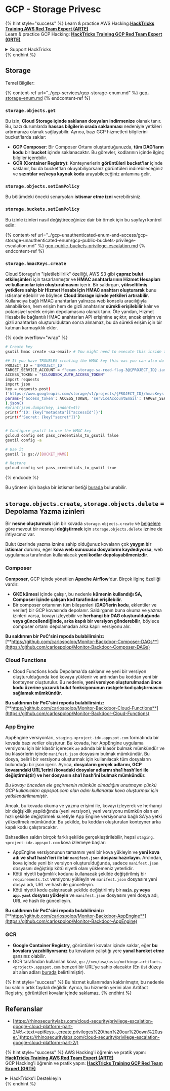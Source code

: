 # GCP - Storage Privesc

{% hint style="success" %}
Learn & practice AWS Hacking:<img src="../../../.gitbook/assets/image (1) (1).png" alt="" data-size="line">[**HackTricks Training AWS Red Team Expert (ARTE)**](https://training.hacktricks.xyz/courses/arte)<img src="../../../.gitbook/assets/image (1) (1).png" alt="" data-size="line">\
Learn & practice GCP Hacking: <img src="../../../.gitbook/assets/image (2).png" alt="" data-size="line">[**HackTricks Training GCP Red Team Expert (GRTE)**<img src="../../../.gitbook/assets/image (2).png" alt="" data-size="line">](https://training.hacktricks.xyz/courses/grte)

<details>

<summary>Support HackTricks</summary>

* Check the [**subscription plans**](https://github.com/sponsors/carlospolop)!
* **Join the** 💬 [**Discord group**](https://discord.gg/hRep4RUj7f) or the [**telegram group**](https://t.me/peass) or **follow** us on **Twitter** 🐦 [**@hacktricks\_live**](https://twitter.com/hacktricks\_live)**.**
* **Share hacking tricks by submitting PRs to the** [**HackTricks**](https://github.com/carlospolop/hacktricks) and [**HackTricks Cloud**](https://github.com/carlospolop/hacktricks-cloud) github repos.

</details>
{% endhint %}

## Storage

Temel Bilgiler:

{% content-ref url="../gcp-services/gcp-storage-enum.md" %}
[gcp-storage-enum.md](../gcp-services/gcp-storage-enum.md)
{% endcontent-ref %}

### `storage.objects.get`

Bu izin, **Cloud Storage içinde saklanan dosyaları indirmenize** olanak tanır. Bu, bazı durumlarda **hassas bilgilerin orada saklanması** nedeniyle yetkileri artırmanıza olanak sağlayabilir. Ayrıca, bazı GCP hizmetleri bilgilerini bucket'larda saklar:

* **GCP Composer**: Bir Composer Ortamı oluşturduğunuzda, **tüm DAG'ların kodu** bir **bucket** içinde saklanacaktır. Bu görevler, kodlarının içinde ilginç bilgiler içerebilir.
* **GCR (Container Registry)**: Konteynerlerin **görüntüleri** **bucket'lar** içinde saklanır, bu da bucket'ları okuyabiliyorsanız görüntüleri indirebileceğiniz ve **sızıntılar ve/veya kaynak kodu** arayabileceğiniz anlamına gelir.

### `storage.objects.setIamPolicy`

Bu bölümdeki önceki senaryoları **istismar etme izni** verebilirsiniz.

### **`storage.buckets.setIamPolicy`**

Bu izinle izinleri nasıl değiştireceğinize dair bir örnek için bu sayfayı kontrol edin:

{% content-ref url="../gcp-unauthenticated-enum-and-access/gcp-storage-unauthenticated-enum/gcp-public-buckets-privilege-escalation.md" %}
[gcp-public-buckets-privilege-escalation.md](../gcp-unauthenticated-enum-and-access/gcp-storage-unauthenticated-enum/gcp-public-buckets-privilege-escalation.md)
{% endcontent-ref %}

### `storage.hmacKeys.create`

Cloud Storage'ın "işletilebilirlik" özelliği, AWS S3 gibi **çapraz bulut etkileşimleri** için tasarlanmıştır ve **HMAC anahtarlarının Hizmet Hesapları ve kullanıcılar için oluşturulmasını** içerir. Bir saldırgan, **yükseltilmiş yetkilere sahip bir Hizmet Hesabı için HMAC anahtarı oluşturarak** bunu istismar edebilir ve böylece **Cloud Storage içinde yetkileri artırabilir**. Kullanıcıya bağlı HMAC anahtarları yalnızca web konsolu aracılığıyla alınabilirken, hem erişim hem de gizli anahtarlar **sürekli erişilebilir** kalır ve potansiyel yedek erişim depolamasına olanak tanır. Öte yandan, Hizmet Hesabı ile bağlantılı HMAC anahtarları API erişimine açıktır, ancak erişim ve gizli anahtarları oluşturulduktan sonra alınamaz, bu da sürekli erişim için bir katman karmaşıklık ekler.

{% code overflow="wrap" %}
```bash
# Create key
gsutil hmac create <sa-email> # You might need to execute this inside a VM instance

## If you have TROUBLES creating the HMAC key this was you can also do it contacting the API directly:
PROJECT_ID = '$PROJECT_ID'
TARGET_SERVICE_ACCOUNT = f"exam-storage-sa-read-flag-3@{PROJECT_ID}.iam.gserviceaccount.com"
ACCESS_TOKEN = "$CLOUDSDK_AUTH_ACCESS_TOKEN"
import requests
import json
key = requests.post(
f'https://www.googleapis.com/storage/v1/projects/{PROJECT_ID}/hmacKeys',
params={'access_token': ACCESS_TOKEN, 'serviceAccountEmail': TARGET_SERVICE_ACCOUNT}
).json()
#print(json.dumps(key, indent=4))
print(f'ID: {key["metadata"]["accessId"]}')
print(f'Secret: {key["secret"]}')


# Configure gsutil to use the HMAC key
gcloud config set pass_credentials_to_gsutil false
gsutil config -a

# Use it
gsutil ls gs://[BUCKET_NAME]

# Restore
gcloud config set pass_credentials_to_gsutil true
```
{% endcode %}

Bu yöntem için başka bir istismar betiği [burada](https://github.com/RhinoSecurityLabs/GCP-IAM-Privilege-Escalation/blob/master/ExploitScripts/storage.hmacKeys.create.py) bulunabilir.

## `storage.objects.create`, `storage.objects.delete` = Depolama Yazma izinleri

Bir **nesne oluşturmak** için bir kovada `storage.objects.create` ve [belgelere](https://cloud.google.com/storage/docs/access-control/iam-permissions#object\_permissions) göre mevcut bir nesneyi **değiştirmek** için `storage.objects.delete` iznine de ihtiyacınız var.

Bulut üzerinde yazma iznine sahip olduğunuz kovaların çok **yaygın bir istismar** durumu, eğer **kova web sunucusu dosyalarını kaydediyorsa**, web uygulaması tarafından kullanılacak **yeni kodlar depolayabilmenizdir**.

### Composer

**Composer**, GCP içinde yönetilen **Apache Airflow**'dur. Birçok ilginç özelliği vardır:

* **GKE kümesi** içinde çalışır, bu nedenle **kümenin kullandığı SA, Composer içinde çalışan kod tarafından erişilebilir**.
* Bir composer ortamının tüm bileşenleri (**DAG'lerin kodu**, eklentiler ve veriler) bir GCP kovasında depolanır. Saldırganın buna okuma ve yazma izinleri varsa, kovayı izleyebilir ve **herhangi bir DAG oluşturulduğunda veya güncellendiğinde, arka kapılı bir versiyon gönderebilir**, böylece composer ortamı depolamadan arka kapılı versiyonu alır.

**Bu saldırının bir PoC'sini repoda bulabilirsiniz:** [**https://github.com/carlospolop/Monitor-Backdoor-Composer-DAGs**](https://github.com/carlospolop/Monitor-Backdoor-Composer-DAGs)

### Cloud Functions

* Cloud Functions kodu Depolama'da saklanır ve yeni bir versiyon oluşturulduğunda kod kovaya yüklenir ve ardından bu koddan yeni bir konteyner oluşturulur. Bu nedenle, **yeni versiyon oluşturulmadan önce kodu üzerine yazarak bulut fonksiyonunun rastgele kod çalıştırmasını sağlamak mümkündür**.

**Bu saldırının bir PoC'sini repoda bulabilirsiniz:** [**https://github.com/carlospolop/Monitor-Backdoor-Cloud-Functions**](https://github.com/carlospolop/Monitor-Backdoor-Cloud-Functions)

### App Engine

AppEngine versiyonları, `staging.<project-id>.appspot.com` formatında bir kovada bazı veriler oluşturur. Bu kovada, her AppEngine uygulama versiyonu için bir klasör içerecek `ae` adında bir klasör bulmak mümkündür ve bu klasörlerin içinde `manifest.json` dosyasını bulmak mümkündür. Bu dosya, belirli bir versiyonu oluşturmak için kullanılacak tüm dosyaların bulunduğu bir json içerir. Ayrıca, **dosyaların gerçek adlarını, GCP kovasındaki URL'lerini (kovadaki dosyalar adlarını sha1 hash'leri ile değiştirmiştir) ve her dosyanın sha1 hash'ini bulmak mümkündür.**

_Bu kovayı önceden ele geçirmenin mümkün olmadığını unutmayın çünkü GCP kullanıcıları appspot.com alan adını kullanarak kova oluşturmak için yetkilendirilmemiştir._

Ancak, bu kovada okuma ve yazma erişimi ile, kovayı izleyerek ve herhangi bir değişiklik yapıldığında (yeni versiyon), yeni versiyonu mümkün olan en hızlı şekilde değiştirmek suretiyle App Engine versiyonuna bağlı SA'ya yetki yükseltmek mümkündür. Bu şekilde, bu koddan oluşturulan konteyner arka kapılı kodu çalıştıracaktır.

Bahsedilen saldırı birçok farklı şekilde gerçekleştirilebilir, hepsi `staging.<project-id>.appspot.com` kova izlemeye başlar:

* AppEngine versiyonunun tamamını yeni bir kova yükleyin ve **yeni kova adı ve sha1 hash'leri ile bir `manifest.json` dosyası hazırlayın**. Ardından, kova içinde yeni bir versiyon oluşturulduğunda, sadece `manifest.json` dosyasını değiştirip kötü niyetli olanı yüklemeniz yeterlidir.
* Kötü niyetli bağımlılık kodunu kullanacak şekilde değiştirilmiş bir `requirements.txt` versiyonu yükleyin ve `manifest.json` dosyasını yeni dosya adı, URL ve hash ile güncelleyin.
* Kötü niyetli kodu çalıştıracak şekilde değiştirilmiş bir **`main.py` veya `app.yaml` dosyası yükleyin** ve `manifest.json` dosyasını yeni dosya adı, URL ve hash ile güncelleyin.

**Bu saldırının bir PoC'sini repoda bulabilirsiniz:** [**https://github.com/carlospolop/Monitor-Backdoor-AppEngine**](https://github.com/carlospolop/Monitor-Backdoor-AppEngine)

### GCR

* **Google Container Registry**, görüntüleri kovalar içinde saklar, eğer **bu kovalara yazabiliyorsanız** bu kovaların çalıştığı yere **yanal hareket etme** şansınız olabilir.
* GCR tarafından kullanılan kova, `gs://<eu/usa/asia/nothing>.artifacts.<project>.appspot.com` benzeri bir URL'ye sahip olacaktır (En üst düzey alt alan adları [burada](https://cloud.google.com/container-registry/docs/pushing-and-pulling) belirtilmiştir).

{% hint style="success" %}
Bu hizmet kullanımdan kaldırılmıştır, bu nedenle bu saldırı artık faydalı değildir. Ayrıca, bu hizmetin yerini alan Artifact Registry, görüntüleri kovalar içinde saklamaz.
{% endhint %}

## **Referanslar**

* [https://rhinosecuritylabs.com/cloud-security/privilege-escalation-google-cloud-platform-part-2/#:\~:text=apiKeys.-,create,privileges%20than%20our%20own%20user.](https://rhinosecuritylabs.com/cloud-security/privilege-escalation-google-cloud-platform-part-2/)

{% hint style="success" %}
AWS Hacking'i öğrenin ve pratik yapın:<img src="../../../.gitbook/assets/image (1) (1).png" alt="" data-size="line">[**HackTricks Training AWS Red Team Expert (ARTE)**](https://training.hacktricks.xyz/courses/arte)<img src="../../../.gitbook/assets/image (1) (1).png" alt="" data-size="line">\
GCP Hacking'i öğrenin ve pratik yapın: <img src="../../../.gitbook/assets/image (2).png" alt="" data-size="line">[**HackTricks Training GCP Red Team Expert (GRTE)**<img src="../../../.gitbook/assets/image (2).png" alt="" data-size="line">](https://training.hacktricks.xyz/courses/grte)

<details>

<summary>HackTricks'i Destekleyin</summary>

* [**abonelik planlarını**](https://github.com/sponsors/carlospolop) kontrol edin!
* **💬 [**Discord grubuna**](https://discord.gg/hRep4RUj7f) veya [**telegram grubuna**](https://t.me/peass) katılın ya da **Twitter'da** 🐦 [**@hacktricks\_live**](https://twitter.com/hacktricks\_live)**'i takip edin.**
* **HackTricks** ve [**HackTricks Cloud**](https://github.com/carlospolop/hacktricks-cloud) github reposuna PR göndererek hacking ipuçlarını paylaşın.

</details>
{% endhint %}
